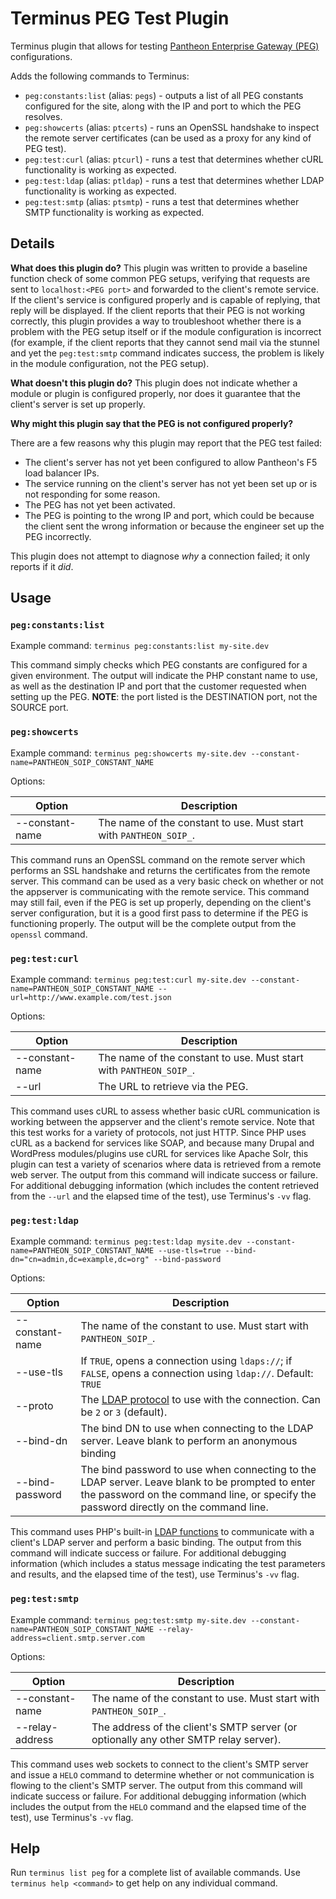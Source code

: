 # Terminus PEG Test Plugin

Terminus plugin that allows for testing [Pantheon Enterprise Gateway (PEG)](https://pantheon.io/docs/pantheon-enterprise-gateway/) configurations.

Adds the following commands to Terminus:

* `peg:constants:list` (alias: `pegs`) - outputs a list of all PEG constants configured for the site, along with the IP and port to which the PEG resolves.
* `peg:showcerts` (alias: `ptcerts`) - runs an OpenSSL handshake to inspect the remote server certificates (can be used as a proxy for any kind of PEG test).
* `peg:test:curl` (alias: `ptcurl`) - runs a test that determines whether cURL functionality is working as expected.
* `peg:test:ldap` (alias: `ptldap`) - runs a test that determines whether LDAP functionality is working as expected.
* `peg:test:smtp` (alias: `ptsmtp`) - runs a test that determines whether SMTP functionality is working as expected.

## Details

**What does this plugin do?** This plugin was written to provide a baseline function check of some common PEG setups, verifying that requests are sent to `localhost:<PEG port>` and forwarded to the client's remote service. If the client's service is configured properly and is capable of replying, that reply will be displayed. If the client reports that their PEG is not working correctly, this plugin provides a way to troubleshoot whether there is a problem with the PEG setup itself or if the module configuration is incorrect (for example, if the client reports that they cannot send mail via the stunnel and yet the `peg:test:smtp` command indicates success, the problem is likely in the module configuration, not the PEG setup).

**What doesn't this plugin do?** This plugin does not indicate whether a module or plugin is configured properly, nor does it guarantee that the client's server is set up properly.

**Why might this plugin say that the PEG is not configured properly?**

There are a few reasons why this plugin may report that the PEG test failed:

* The client's server has not yet been configured to allow Pantheon's F5 load balancer IPs.
* The service running on the client's server has not yet been set up or is not responding for some reason.
* The PEG has not yet been activated.
* The PEG is pointing to the wrong IP and port, which could be because the client sent the wrong information or because the engineer set up the PEG incorrectly.

This plugin does not attempt to diagnose _why_ a connection failed; it only reports if it _did_.

## Usage

### `peg:constants:list`

Example command: `terminus peg:constants:list my-site.dev`

This command simply checks which PEG constants are configured for a given environment. The output will indicate the PHP constant name to use, as well as the destination IP and port that the customer requested when setting up the PEG. **NOTE**: the port listed is the DESTINATION port, not the SOURCE port.

### `peg:showcerts`

Example command: `terminus peg:showcerts my-site.dev --constant-name=PANTHEON_SOIP_CONSTANT_NAME`

Options:

| Option          | Description                                                         |
|-----------------|---------------------------------------------------------------------|
| --constant-name | The name of the constant to use. Must start with `PANTHEON_SOIP_`.  |

This command runs an OpenSSL command on the remote server which performs an SSL handshake and returns the certificates from the remote server. This command can be used as a very basic check on whether or not the appserver is communicating with the remote service. This command may still fail, even if the PEG is set up properly, depending on the client's server configuration, but it is a good first pass to determine if the PEG is functioning properly. The output will be the complete output from the `openssl` command.

### `peg:test:curl`

Example command: `terminus peg:test:curl my-site.dev --constant-name=PANTHEON_SOIP_CONSTANT_NAME --url=http://www.example.com/test.json`

Options:

| Option          | Description                                                         |
|-----------------|---------------------------------------------------------------------|
| --constant-name | The name of the constant to use. Must start with `PANTHEON_SOIP_`.  |
| --url           | The URL to retrieve via the PEG.                                    |

This command uses cURL to assess whether basic cURL communication is working between the appserver and the client's remote service. Note that this test works for a variety of protocols, not just HTTP. Since PHP uses cURL as a backend for services like SOAP, and because many Drupal and WordPress modules/plugins use cURL for services like Apache Solr, this plugin can test a variety of scenarios where data is retrieved from a remote web server. The output from this command will indicate success or failure. For additional debugging information (which includes the content retrieved from the `--url` and the elapsed time of the test), use Terminus's `-vv` flag.

### `peg:test:ldap`

Example command: `terminus peg:test:ldap mysite.dev --constant-name=PANTHEON_SOIP_CONSTANT_NAME --use-tls=true --bind-dn="cn=admin,dc=example,dc=org" --bind-password`

Options:

| Option          | Description                                                                                                                                                                              |
|-----------------|------------------------------------------------------------------------------------------------------------------------------------------------------------------------------------------|
| --constant-name | The name of the constant to use. Must start with `PANTHEON_SOIP_`.                                                                                                                       |
| --use-tls       | If `TRUE`, opens a connection using `ldaps://`; if `FALSE`, opens a connection using `ldap://`. Default: `TRUE`                                                                          |
| --proto         | The [LDAP protocol](http://php.net/manual/en/function.ldap-set-option.php) to use with the connection. Can be `2` or `3` (default).                                                     |
| --bind-dn       | The bind DN to use when connecting to the LDAP server. Leave blank to perform an anonymous binding                                                                                       |
| --bind-password | The bind password to use when connecting to the LDAP server. Leave blank to be prompted to enter the password on the command line, or specify the password directly on the command line. |

This command uses PHP's built-in [LDAP functions](http://php.net/manual/en/book.ldap.php) to communicate with a client's LDAP server and perform a basic binding. The output from this command will indicate success or failure. For additional debugging information (which includes a status message indicating the test parameters and results, and the elapsed time of the test), use Terminus's `-vv` flag.

### `peg:test:smtp`

Example command: `terminus peg:test:smtp my-site.dev --constant-name=PANTHEON_SOIP_CONSTANT_NAME --relay-address=client.smtp.server.com`

Options:

| Option          | Description                                                                          |
|-----------------|--------------------------------------------------------------------------------------|
| --constant-name | The name of the constant to use. Must start with `PANTHEON_SOIP_`.                   |
| --relay-address | The address of the client's SMTP server (or optionally any other SMTP relay server). |

This command uses web sockets to connect to the client's SMTP server and issue a `HELO` command to determine whether or not communication is flowing to the client's SMTP server. The output from this command will indicate success or failure. For additional debugging information (which includes the output from the `HELO` command and the elapsed time of the test), use Terminus's `-vv` flag.

## Help

Run `terminus list peg` for a complete list of available commands. Use `terminus help <command>` to get help on any individual command.
